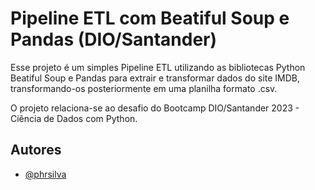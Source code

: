 
# Pipeline ETL com Beatiful Soup e Pandas (DIO/Santander)

Esse projeto é um simples Pipeline ETL utilizando as bibliotecas Python Beatiful Soup e Pandas para extrair e transformar dados do site IMDB, transformando-os posteriormente em uma planilha formato .csv.

O projeto relaciona-se ao desafio do Bootcamp DIO/Santander 2023 - Ciência de Dados com Python.



## Autores

- [@phrsilva](https://www.github.com/phrsilva)


